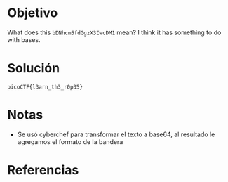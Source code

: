 # Objetivo
What does this `bDNhcm5fdGgzX3IwcDM1` mean? I think it has something to do with bases.

# Solución
```
picoCTF{l3arn_th3_r0p35}
```

# Notas
- Se usó cyberchef para transformar  el texto a base64, al resultado le agregamos el formato de la bandera

# Referencias